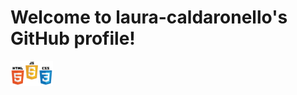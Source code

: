 <h1>Welcome to laura-caldaronello's GitHub profile!</h1>
<img style="height: 40px" src="img/front.png">
